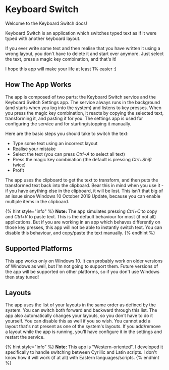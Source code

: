 # Keyboard Switch

Welcome to the Keyboard Switch docs!

Keyboard Switch is an application which switches typed text as if it were typed with another keyboard layout.

If you ever write some text and then realise that you have written it using a wrong layout, you don't have to delete it and start over anymore. Just select the text, press a magic key combination, and that's it!

I hope this app will make your life at least 1% easier :\)

## How The App Works

The app is composed of two parts: the Keyboard Switch service and the Keyboard Switch Settings app. The service always runs in the background \(and starts when you log into the system\) and listens to key presses. When you press the magic key combination, it reacts by copying the selected text, transforming it, and pasting it for you. The settings app is used for configuring the service and for starting/stopping it manually.

Here are the basic steps you should take to switch the text:

* Type some text using an incorrect layout
* Realise your mistake
* Select the text \(you can press _Ctrl+A_ to select all text\)
* Press the magic key combination \(the default is pressing _Ctrl+Shift_ twice\)
* Profit

The app uses the clipboard to get the text to transform, and then puts the transformed text back into the clipboard. Bear this in mind when you use it - if you have anything else in the clipboard, it will be lost. This isn't that big of an issue since Windows 10 October 2019 Update, because you can enable multiple items in the clipboard.

{% hint style="info" %}
**Note:** The app simulates pressing _Ctrl+C_ to copy and _Ctrl+V_ to paste text. This is the default behaviour for most \(if not all\) applications. But if you are working in an app which behaves differently on those key presses, this app will not be able to instantly switch text. You can disable this behaviour, and copy/paste the text manually.
{% endhint %}

## Supported Platforms

This app works only on Windows 10. It can probably work on older versions of Windows as well, but I'm not going to support them. Future versions of the app will be supported on other platforms, so if you don't use Windows then stay tuned!

## Layouts

The app uses the list of your layouts in the same order as defined by the system. You can switch both forward and backward through this list. The app also automatically changes your layouts, so you don't have to do it yourself. You can disable this as well if you so wish. You cannot add a layout that's not present as one of the system's layouts. If you add/remove a layout while the app is running, you'll have configure it in the settings and restart the service.

{% hint style="info" %}
**Note:** This app is "Western-oriented". I developed it specifically to handle switching between Cyrillic and Latin scripts. I don't know how it will work \(if at all\) with Eastern languages/scripts.
{% endhint %}

